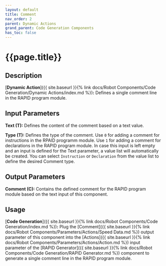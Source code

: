 ```yaml
---
layout: default
title: Comment
nav_order: 2
parent: Dynamic Actions
grand_parent: Code Generation Components
has_toc: false
---
```


# **{{page.title}}**

## **Description**

[**Dynamic Action**]({{ site.baseurl }}{% link docs/Robot Components/Code Generation/Dynamic Actions/index.md %})**:** Defines a single comment line in the RAPID program module.

## **Input Parameters**

**Text (T):** Defines the content of the comment based on a text value.

**Type (T):** Defines the type of the comment. Use `0` for adding a comment for instructions in the RPAID programm module. Use `1` for adding a comment for declarations in the RAPID program module. In case this input is left empty and an input is defined for the Text parameter, a value list will automatically be created. You can select `Instruction` or `Declaration` from the value list to define the desired Comment type. 

## **Output Parameters**

**Comment (C):** Contains the defined comment for the RAPID program module based on the text input of this component.

## **Usage**

[**Code Generation**]({{ site.baseurl }}{% link docs/Robot Components/Code Generation/index.md %})**:** Plug the [Comment]({{ site.baseurl }}{% link docs/Robot Components/Parameters/Actions/Speed Data.md %}) output parameter of this component into the [Actions]({{ site.baseurl }}{% link docs/Robot Components/Parameters/Actions/Action.md %}) input parameter of the [RAPID Generator]({{ site.baseurl }}{% link docs/Robot Components/Code Generation/RAPID Generator.md %}) component to generate a single comment line in the RAPID program module.